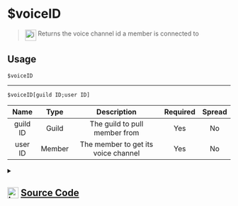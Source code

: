 # $voiceID
> <img align="top" src="https://upload.wikimedia.org/wikipedia/commons/thumb/e/e4/Infobox_info_icon.svg/160px-Infobox_info_icon.svg.png?20150409153300" alt="image" width="25" height="auto"> Returns the voice channel id a member is connected to
## Usage
```
$voiceID
```
---
```
$voiceID[guild ID;user ID]
```
| Name | Type | Description | Required | Spread
| :---: | :---: | :---: | :---: | :---: |
guild ID | Guild | The guild to pull member from | Yes | No
user ID | Member | The member to get its voice channel | Yes | No
<details>
<summary>
    
## <img align="top" src="https://cdn4.iconfinder.com/data/icons/iconsimple-logotypes/512/github-512.png" alt="image" width="25" height="auto">  [Source Code](https://github.com/tryforge/ForgeScript-V2/blob/main/src/native/voiceID.ts)
    
</summary>
    
```ts
import { ArgType, NativeFunction, Return } from "../structures"

export default new NativeFunction({
    name: "$voiceID",
    version: "1.0.3",
    description: "Returns the voice channel id a member is connected to",
    unwrap: true,
    brackets: false,
    args: [
        {
            name: "guild ID",
            description: "The guild to pull member from",
            required: true,
            rest: false,
            type: ArgType.Guild,
        },
        {
            name: "user ID",
            description: "The member to get its voice channel",
            rest: false,
            type: ArgType.Member,
            pointer: 0,
            required: true,
        },
    ],
    execute(ctx, [, m]) {
        m ??= ctx.member!
        return this.success(m?.voice.channelId)
    },
})

```
    
</details>